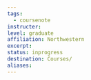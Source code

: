 ```yaml
---
tags:
  - coursenote
instructer: 
level: graduate
affiliation: Northwestern
excerpt: 
status: inprogress
destination: Courses/
aliases:
---
```

